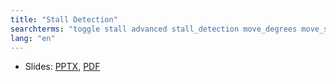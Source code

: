 ```yaml
---
title: "Stall Detection"
searchterms: "toggle stall advanced stall_detection move_degrees move_seconds abort stall"
lang: "en"
---
```

 <ul>
 <li class="ng-binding">Slides:
 <a href="ProgrammingLessons/advanced/StallDetection.pptx">PPTX</a>,
 <a href="ProgrammingLessons/advanced/StallDetection.pdf">PDF</a>
 </li>
 </ul>
